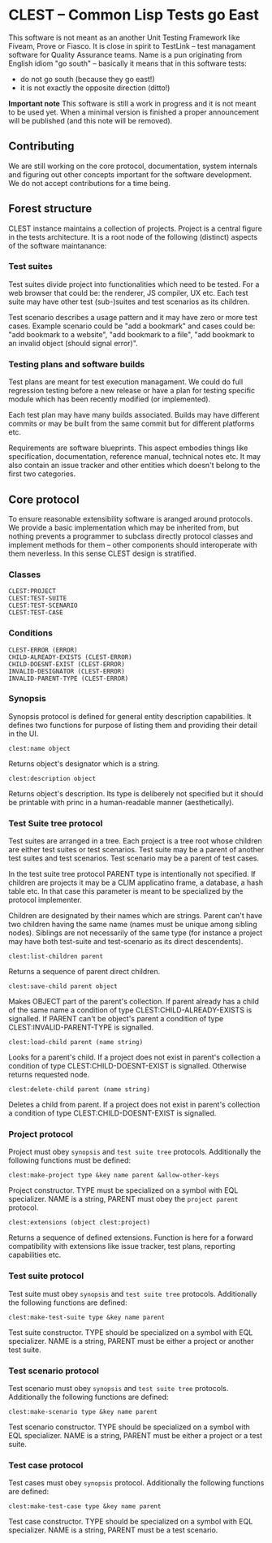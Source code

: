 # CLEST – Common Lisp Tests go East

This software is not meant as an another Unit Testing Framework like Fiveam,
Prove or Fiasco. It is close in spirit to TestLink – test managament software
for Quality Assurance teams. Name is a pun originating from English idiom "go
south" – basically it means that in this software tests:

* do not go south (because they go east!)
* it is not exactly the opposite direction (ditto!)

**Important note** This software is still a work in progress and it is not meant
to be used yet. When a minimal version is finished a proper announcement will be
published (and this note will be removed).

## Contributing

We are still working on the core protocol, documentation, system internals and
figuring out other concepts important for the software development. We do not
accept contributions for a time being.

## Forest structure

CLEST instance maintains a collection of projects. Project is a central figure
in the tests architecture. It is a root node of the following (distinct) aspects
of the software maintanance:

### Test suites

Test suites divide project into functionalities which need to be tested. For a
web browser that could be: the renderer, JS compiler, UX etc. Each test suite
may have other test (sub-)suites and test scenarios as its children.

Test scenario describes a usage pattern and it may have zero or more test
cases. Example scenario could be "add a bookmark" and cases could be: "add
bookmark to a website", "add bookmark to a file", "add bookmark to an invalid
object (should signal error)".

### Testing plans and software builds

Test plans are meant for test execution managament. We could do full regression
testing before a new release or have a plan for testing specific module which
has been recently modified (or implemented).

Each test plan may have many builds associated. Builds may have different
commits or may be built from the same commit but for different platforms etc.

Requirements are software blueprints. This aspect embodies things like
specification, documentation, reference manual, technical notes etc. It may also
contain an issue tracker and other entities which doesn't belong to the first
two categories.

## Core protocol

To ensure reasonable extensibility software is aranged around protocols. We
provide a basic implementation which may be inherited from, but nothing prevents
a programmer to subclass directly protocol classes and implement methods for
them – other components should interoperate with them neverless. In this sense
CLEST design is stratified.

### Classes

    CLEST:PROJECT
    CLEST:TEST-SUITE
    CLEST:TEST-SCENARIO
    CLEST:TEST-CASE

<!-- TESTING-PLAN -->
<!-- BUILD -->
<!-- REQUIREMENT -->
<!-- DOCUMENTATION -->

### Conditions

    CLEST-ERROR (ERROR)
    CHILD-ALREADY-EXISTS (CLEST-ERROR)
    CHILD-DOESNT-EXIST (CLEST-ERROR)
    INVALID-DESIGNATOR (CLEST-ERROR)
    INVALID-PARENT-TYPE (CLEST-ERROR)

### Synopsis

Synopsis protocol is defined for general entity description capabilities. It
defines two functions for purpose of listing them and providing their detail in
the UI.

    clest:name object

Returns object's designator which is a string.

    clest:description object

Returns object's description. Its type is deliberely not specified but it should
be printable with princ in a human-readable manner (aesthetically).


### Test Suite tree protocol

Test suites are arranged in a tree. Each project is a tree root whose children
are either test suites or test scenarios. Test suite may be a parent of another
test suites and test scenarios. Test scenario may be a parent of test cases.

In the test suite tree protocol PARENT type is intentionally not specified. If
children are projects it may be a CLIM applicatino frame, a database, a hash
table etc. In that case this parameter is meant to be specialized by the
protocol implementer.

Children are designated by their names which are strings. Parent can't have two
children having the same name (names must be unique among sibling
nodes). Siblings are not necessarily of the same type (for instance a project
may have both test-suite and test-scenario as its direct descendents).

    clest:list-children parent

Returns a sequence of parent direct children.

    clest:save-child parent object

Makes OBJECT part of the parent's collection. If parent already has a child of
the same name a condition of type CLEST:CHILD-ALREADY-EXISTS is signalled. If
PARENT can't be object's parent a condition of type CLEST:INVALID-PARENT-TYPE is
signalled.

    clest:load-child parent (name string)

Looks for a parent's child. If a project does not exist in parent's collection a
condition of type CLEST:CHILD-DOESNT-EXIST is signalled. Otherwise returns
requested node.

    clest:delete-child parent (name string)

Deletes a child from parent. If a project does not exist in parent's collection
a condition of type CLEST:CHILD-DOESNT-EXIST is signalled.

### Project protocol

Project must obey `synopsis` and `test suite tree` protocols. Additionally the
following functions must be defined:

    clest:make-project type &key name parent &allow-other-keys

Project constructor. TYPE must be specialized on a symbol with EQL
specializer. NAME is a string, PARENT must obey the `project parent` protocol.

    clest:extensions (object clest:project)

Returns a sequence of defined extensions. Function is here for a forward
compatibility with extensions like issue tracker, test plans, reporting
capabilities etc.

### Test suite protocol

Test suite must obey `synopsis` and `test suite tree` protocols. Additionally
the following functions are defined:

    clest:make-test-suite type &key name parent

Test suite constructor. TYPE should be specialized on a symbol with EQL
specializer. NAME is a string, PARENT must be either a project or another test
suite.

### Test scenario protocol

Test scenario must obey `synopsis` and `test suite tree` protocols. Additionally
the following functions are defined:

    clest:make-scenario type &key name parent

Test scenario constructor. TYPE should be specialized on a symbol with EQL
specializer. NAME is a string, PARENT must be either a project or a test suite.

### Test case protocol

Test cases must obey `synopsis` protocol. Additionally the following functions
are defined:

    clest:make-test-case type &key name parent

Test case constructor. TYPE should be specialized on a symbol with EQL
specializer. NAME is a string, PARENT must be a test scenario.
